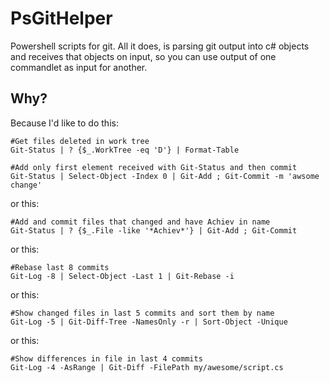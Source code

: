 # PsGitHelper
Powershell scripts for git.
All it does, is parsing git output into c# objects and receives that objects on input,
so you can use output of one commandlet as input for another.

## Why?

Because I'd like to do this:

```
#Get files deleted in work tree
Git-Status | ? {$_.WorkTree -eq 'D'} | Format-Table
```

```
#Add only first element received with Git-Status and then commit
Git-Status | Select-Object -Index 0 | Git-Add ; Git-Commit -m 'awsome change'
```

or this:

```
#Add and commit files that changed and have Achiev in name
Git-Status | ? {$_.File -like '*Achiev*'} | Git-Add ; Git-Commit
```

or this:

```
#Rebase last 8 commits
Git-Log -8 | Select-Object -Last 1 | Git-Rebase -i
```

or this:

```
#Show changed files in last 5 commits and sort them by name
Git-Log -5 | Git-Diff-Tree -NamesOnly -r | Sort-Object -Unique
```

or this:

```
#Show differences in file in last 4 commits
Git-Log -4 -AsRange | Git-Diff -FilePath my/awesome/script.cs
```
